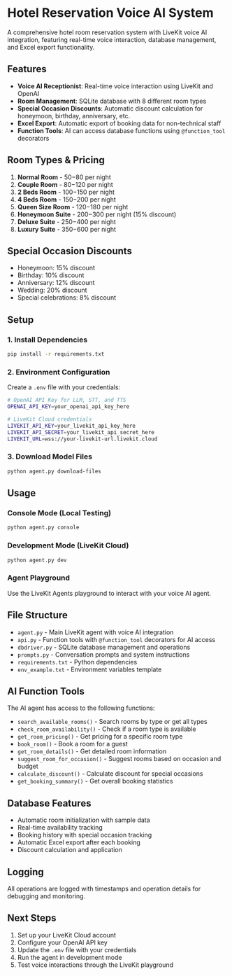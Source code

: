 # Hotel Reservation Voice AI System

A comprehensive hotel room reservation system with LiveKit voice AI integration, featuring real-time voice interaction, database management, and Excel export functionality.

## Features

- **Voice AI Receptionist**: Real-time voice interaction using LiveKit and OpenAI
- **Room Management**: SQLite database with 8 different room types
- **Special Occasion Discounts**: Automatic discount calculation for honeymoon, birthday, anniversary, etc.
- **Excel Export**: Automatic export of booking data for non-technical staff
- **Function Tools**: AI can access database functions using `@function_tool` decorators

## Room Types & Pricing

1. **Normal Room** - $50-$80 per night
2. **Couple Room** - $80-$120 per night  
3. **2 Beds Room** - $100-$150 per night
4. **4 Beds Room** - $150-$200 per night
5. **Queen Size Room** - $120-$180 per night
6. **Honeymoon Suite** - $200-$300 per night (15% discount)
7. **Deluxe Suite** - $250-$400 per night
8. **Luxury Suite** - $350-$600 per night

## Special Occasion Discounts

- Honeymoon: 15% discount
- Birthday: 10% discount
- Anniversary: 12% discount
- Wedding: 20% discount
- Special celebrations: 8% discount

## Setup

### 1. Install Dependencies

```bash
pip install -r requirements.txt
```

### 2. Environment Configuration

Create a `.env` file with your credentials:

```bash
# OpenAI API Key for LLM, STT, and TTS
OPENAI_API_KEY=your_openai_api_key_here

# LiveKit Cloud credentials
LIVEKIT_API_KEY=your_livekit_api_key_here
LIVEKIT_API_SECRET=your_livekit_api_secret_here
LIVEKIT_URL=wss://your-livekit-url.livekit.cloud
```

### 3. Download Model Files

```bash
python agent.py download-files
```

## Usage

### Console Mode (Local Testing)

```bash
python agent.py console
```

### Development Mode (LiveKit Cloud)

```bash
python agent.py dev
```

### Agent Playground

Use the LiveKit Agents playground to interact with your voice AI agent.

## File Structure

- `agent.py` - Main LiveKit agent with voice AI integration
- `api.py` - Function tools with `@function_tool` decorators for AI access
- `dbdriver.py` - SQLite database management and operations
- `prompts.py` - Conversation prompts and system instructions
- `requirements.txt` - Python dependencies
- `env_example.txt` - Environment variables template

## AI Function Tools

The AI agent has access to the following functions:

- `search_available_rooms()` - Search rooms by type or get all types
- `check_room_availability()` - Check if a room type is available
- `get_room_pricing()` - Get pricing for a specific room type
- `book_room()` - Book a room for a guest
- `get_room_details()` - Get detailed room information
- `suggest_room_for_occasion()` - Suggest rooms based on occasion and budget
- `calculate_discount()` - Calculate discount for special occasions
- `get_booking_summary()` - Get overall booking statistics

## Database Features

- Automatic room initialization with sample data
- Real-time availability tracking
- Booking history with special occasion tracking
- Automatic Excel export after each booking
- Discount calculation and application

## Logging

All operations are logged with timestamps and operation details for debugging and monitoring.

## Next Steps

1. Set up your LiveKit Cloud account
2. Configure your OpenAI API key
3. Update the `.env` file with your credentials
4. Run the agent in development mode
5. Test voice interactions through the LiveKit playground 